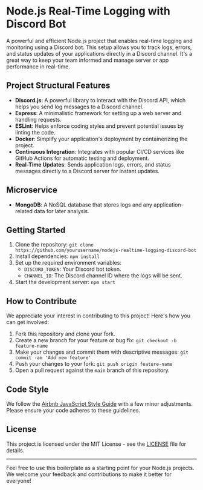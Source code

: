 # Node.js Real-Time Logging with Discord Bot

A powerful and efficient Node.js project that enables real-time logging and monitoring using a Discord bot. This setup allows you to track logs, errors, and status updates of your applications directly in a Discord channel. It's a great way to keep your team informed and manage server or app performance in real-time.

## Project Structural Features

- **Discord.js**: A powerful library to interact with the Discord API, which helps you send log messages to a Discord channel.
- **Express**: A minimalistic framework for setting up a web server and handling requests.
- **ESLint**: Helps enforce coding styles and prevent potential issues by linting the code.
- **Docker**: Simplify your application's deployment by containerizing the project.
- **Continuous Integration**: Integrates with popular CI/CD services like GitHub Actions for automatic testing and deployment.
- **Real-Time Updates**: Sends application logs, errors, and status messages directly to a Discord server for instant updates.

## Microservice

- **MongoDB**: A NoSQL database that stores logs and any application-related data for later analysis.

## Getting Started

1. Clone the repository: `git clone https://github.com/yourusername/nodejs-realtime-logging-discord-bot`
2. Install dependencies: `npm install`
3. Set up the required environment variables:
   - `DISCORD_TOKEN`: Your Discord bot token.
   - `CHANNEL_ID`: The Discord channel ID where the logs will be sent.
4. Start the development server: `npm start`

## How to Contribute

We appreciate your interest in contributing to this project! Here's how you can get involved:

1. Fork this repository and clone your fork.
2. Create a new branch for your feature or bug fix: `git checkout -b feature-name`
3. Make your changes and commit them with descriptive messages: `git commit -am 'Add new feature'`
4. Push your changes to your fork: `git push origin feature-name`
5. Open a pull request against the `main` branch of this repository.

## Code Style

We follow the [Airbnb JavaScript Style Guide](https://github.com/airbnb/javascript) with a few minor adjustments. Please ensure your code adheres to these guidelines.

## License

This project is licensed under the MIT License - see the [LICENSE](LICENSE) file for details.

---

Feel free to use this boilerplate as a starting point for your Node.js projects. We welcome your feedback and contributions to make it better for everyone!
